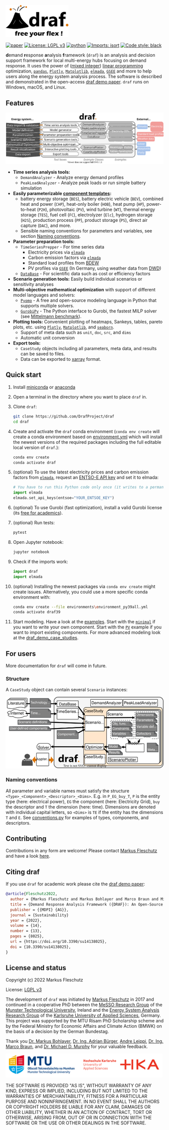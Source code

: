 <img src="doc/images/all.svg" width="200" alt="draf logo">

<br>

[![paper](https://img.shields.io/badge/Paper-doi.org/h3s2-brightgreen)][draf demo paper]
[![License: LGPL v3](https://img.shields.io/badge/License-LGPL%20v3-blue.svg)](https://www.gnu.org/licenses/lgpl-3.0)
[![python](https://img.shields.io/badge/python-3.9-blue?logo=python&logoColor=white)](https://github.com/DrafProject/draf)
[![Imports: isort](https://img.shields.io/badge/%20imports-isort-%231674b1)](https://pycqa.github.io/isort/)
[![Code style: black](https://img.shields.io/badge/code%20style-black-000000.svg)](https://github.com/psf/black)

**d**emand **r**esponse **a**nalysis **f**ramework (`draf`) is an analysis and decision support framework for local multi-energy hubs focusing on demand response.
It uses the power of ([mixed integer]) [linear programming] optimization, [`pandas`], [`Plotly`], [`Matplotlib`], [`elmada`], [`GSEE`] and more to help users along the energy system analysis process.
The software is described and demonstrated in the open-access [draf demo paper].
`draf` runs on Windows, macOS, and Linux.

## Features

![`draf` process](doc/images/draf_process.svg)

- **Time series analysis tools:**
  - `DemandAnalyzer` - Analyze energy demand profiles
  - `PeakLoadAnalyzer` - Analyze peak loads or run simple battery simulation
- **Easily parameterizable [component templates](draf/components/component_templates.py):**
  - battery energy storage (`BES`), battery electric vehicle (`BEV`), combined heat and power (`CHP`), heat-only boiler (`HOB`), heat pump (`HP`), power-to-heat (`P2H`), photovoltaic (`PV`), wind turbine (`WT`), thermal energy storage (`TES`), fuel cell (`FC`), electrolyzer (`Elc`), hydrogen storage (`H2S`), production process (`PP`), product storage (`PS`), direct air capture (`DAC`), and more.
  - Sensible naming conventions for parameters and variables, see section [Naming conventions](#naming-conventions).
- **Parameter preparation tools:**
  - `TimeSeriesPrepper` - For time series data
    - Electricity prices via [`elmada`]
    - Carbon emission factors via [`elmada`]
    - Standard load profiles from [BDEW]
    - PV profiles via [`GSEE`] (In Germany, using weather data from [DWD])
  - [`DataBase`](draf/prep/data_base.py) - For scientific data such as cost or efficiency factors
- **Scenario generation tools:** Easily build individual scenarios or sensitivity analyses
- **Multi-objective mathematical optimization** with support of different model languages and solvers:
  - [`Pyomo`] - A free and open-source modeling language in Python that supports multiple solvers.
  - [`GurobiPy`] - The Python interface to Gurobi, the fastest MILP solver (see [Mittelmann benchmark]).
- **Plotting tools:** Convenient plotting of heatmaps, Sankeys, tables, pareto plots, etc. using [`Plotly`], [`Matplotlib`], and [`seaborn`].
  - Support of meta data such as `unit`, `doc`, `src`, and `dims`
  - Automatic unit conversion
- **Export tools:**
  - `CaseStudy` objects including all parameters, meta data, and results can be saved to files.
  - Data can be exported to [xarray] format.

## Quick start

1. Install [miniconda] or [anaconda]

1. Open a terminal in the directory where you want to place `draf` in.

1. Clone `draf`:

   ```sh
   git clone https://github.com/DrafProject/draf
   cd draf
   ```

1. Create and activate the `draf` conda environment (`conda env create` will create a conda environment based on [environment.yml](environment.yml) which will install the newest versions of the required packages including the full editable local version of `draf`.):

   ```sh
   conda env create
   conda activate draf
   ```

1. (optional) To use the latest electricity prices and carbon emission factors from [`elmada`], request an [ENTSO-E API key] and set it to elmada:

    ```py
    # You have to run this Python code only once (it writes to a permanent file):
    import elmada
    elmada.set_api_keys(entsoe="YOUR_ENTSOE_KEY")
    ```

1. (optional) To use Gurobi (fast optimization), install a valid Gurobi license (its [free for academics](https://www.gurobi.com/academia/academic-program-and-licenses)).

1. (optional) Run tests:

   ```sh
   pytest
   ```

1. Open Jupyter notebook:

   ```sh
   jupyter notebook
   ```

1. Check if the imports work:

    ```py
    import draf
    import elmada
    ```

1. (optional) Installing the newest packages via `conda env create` might create issues. Alternatively, you could use a more specific conda environment with:

   ```sh
   conda env create --file environments\environment_py39all.yml
   conda activate draf39
   ```

1. Start modeling.  Have a look at the [examples](examples).
  Start with the [`minimal`](examples/minimal.py) if you want to write your own component.
  Start with the [`PV`](examples/pv.py) example if you want to import existing components.
  For more advanced modeling look at the [draf_demo_case_studies].

## For users

More documentation for `draf` will come in future.

### Structure

A `CaseStudy` object can contain several `Scenario` instances:

![`draf` architecture](doc/images/draf_architecture.svg)

### Naming conventions

All parameter and variable names must satisfy the structure `<Type>_<Component>_<Descriptor>_<Dims>`.
E.g. in `P_EG_buy_T`, `P` is the entity type (here: electrical power), `EG` the component (here: Electricity Grid), `buy` the descriptor and `T` the dimension (here: time).
Dimensions are denoted with individual capital letters, so `<Dims>` is `TE` if the entity has the dimensions `T` and `E`.
See [conventions.py](draf/conventions.py) for examples of types, components, and descriptors.

## Contributing

Contributions in any form are welcome!
Please contact [Markus Fleschutz] and have a look [here](for_devs.md).

## Citing draf

If you use `draf` for academic work please cite the [draf demo paper]:  

```bibtex
@article{Fleschutz2022,
  author = {Markus Fleschutz and Markus Bohlayer and Marco Braun and Michael D. Murphy},
  title = {Demand Response Analysis Framework ({DRAF}): An Open-Source Multi-Objective Decision Support Tool for Decarbonizing Local Multi-Energy Systems},
  publisher = {{MDPI} {AG}},
  journal = {Sustainability}
  year = {2022},
  volume = {14},
  number = {13},
  pages = {8025},
  url = {https://doi.org/10.3390/su14138025},
  doi = {10.3390/su14138025},
}
```

## License and status

Copyright (c) 2022 Markus Fleschutz

License: [LGPL v3]

The development of `draf` was initiated by [Markus Fleschutz] in 2017 and continued in a cooperative PhD between the [MeSSO Research Group] of the [Munster Technological University], Ireland and the [Energy System Analysis Research Group] of the [Karlsruhe University of Applied Sciences], Germany.
This project was supported by the MTU Rísam PhD Scholarship scheme and by the Federal Ministry for Economic Affairs and Climate Action (BMWK) on the basis of a decision by the German Bundestag.

Thank you [Dr. Markus Bohlayer], [Dr. Ing. Adrian Bürger], [Andre Leippi], [Dr. Ing. Marco Braun], and [Dr. Michael D. Murphy] for your valuable feedback.

<img src="doc/images/MTU_HKA_Logo.svg" width="500" alt="MTU_HKA_Logo">

THE SOFTWARE IS PROVIDED "AS IS", WITHOUT WARRANTY OF ANY KIND, EXPRESS OR IMPLIED, INCLUDING BUT NOT LIMITED TO THE WARRANTIES OF MERCHANTABILITY, FITNESS FOR A PARTICULAR PURPOSE AND NONINFRINGEMENT. IN NO EVENT SHALL THE AUTHORS OR COPYRIGHT HOLDERS BE LIABLE FOR ANY CLAIM, DAMAGES OR OTHER LIABILITY, WHETHER IN AN ACTION OF CONTRACT, TORT OR OTHERWISE, ARISING FROM, OUT OF OR IN CONNECTION WITH THE SOFTWARE OR THE USE OR OTHER DEALINGS IN THE SOFTWARE.

<!-- SOURCES -->
[`elmada`]: https://github.com/DrafProject/elmada
[`GSEE`]: https://github.com/renewables-ninja/gsee
[`GurobiPy`]: https://pypi.org/project/gurobipy
[`Matplotlib`]: https://matplotlib.org
[`pandas`]: https://pandas.pydata.org
[`Plotly`]: https://plotly.com
[`Pyomo`]: https://github.com/Pyomo/pyomo
[`seaborn`]: https://seaborn.pydata.org
[anaconda]: https://www.anaconda.com/products/individual
[Andre Leippi]: https://www.linkedin.com/in/andre-leippi-3187a81a7
[BDEW]: https://www.bdew.de
[Dr. Ing. Adrian Bürger]: https://www.linkedin.com/in/adrian-b%C3%BCrger-251205236/
[Dr. Ing. Marco Braun]: https://www.h-ka.de/en/about-hka/organization-people/staff-search/person/marco-braun
[Dr. Markus Bohlayer]: https://www.linkedin.com/in/markus-bohlayer
[Dr. Michael D. Murphy]: https://www.linkedin.com/in/michael-d-murphy-16134118
[draf demo paper]: https://doi.org/10.3390/su14138025
[draf_demo_case_studies]: https://github.com/DrafProject/draf_demo_case_studies
[DWD]: https://www.dwd.de
[Energy System Analysis Research Group]: https://www.h-ka.de/en/ikku/energy-system-analysis
[ENTSO-E API key]: https://transparency.entsoe.eu/content/static_content/Static%20content/web%20api/Guide.html#_authentication_and_authorisation
[Karlsruhe University of Applied Sciences]: https://www.h-ka.de/en
[LGPL v3]: https://www.gnu.org/licenses/lgpl-3.0.de.html
[linear programming]: https://en.wikipedia.org/wiki/Linear_programming
[Markus Fleschutz]: https://mfleschutz.github.io
[MeSSO Research Group]: https://messo.cit.ie
[miniconda]: https://docs.conda.io/en/latest/miniconda.html
[Mittelmann benchmark]: http://plato.asu.edu/ftp/milp.html
[mixed integer]: https://en.wikipedia.org/wiki/Integer_programming
[Munster Technological University]: https://www.mtu.ie
[xarray]: http://xarray.pydata.org/en/stable
